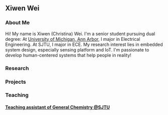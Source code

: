 ## Xiwen Wei

### About Me
Hi! My name is Xiwen (Christina) Wei. 
I'm a senior student pursuing dual degree: At [University of Michigan, Ann Arbor](https://eecs.engin.umich.edu/), I major in Electrical Engineering. At SJTU, I major in ECE. 
My research interest lies in embedded system design, especially sensing platform and IoT. I'm passionate to develop human-centered systems that help people in reality!
### Research

### Projects

### Teaching
#### [Teaching assistant of General Chemistry @SJTU](https://github.com/Christina200/VC210-Recitation-Class)
